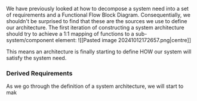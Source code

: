We have previously looked at how to decompose a system need into a set of requirements and a Functional Flow Block Diagram. Consequentially, we shouldn't be surprised to find that these are the sources we use to define our architecture.
The first iteration of constructing a system architecture should try to achieve a 1:1 mapping of functions to a sub-system/component element:
![[Pasted image 20241012172657.png|centre]]

This means an architecture is finally starting to define HOW our system will satisfy the system need.
### Derived Requirements
As we go through the definition of a system architecture, we will start to mak